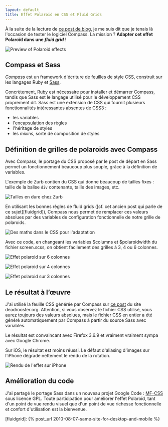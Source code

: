 ```yaml
---
layout: default
title: Effet Polaroid en CSS et Fluid Grids
---
```


À la suite de la lecture de
[ce post de blog](http://www.zurb.com/article/305/easily-turn-your-images-into-polaroids-wi),
je me suis dit que je tenais là l'occasion de tester le logiciel Compass. La
mission ? **Adapter cet effet Polaroïd dans une _fluid grid_** !

![Preview of Polaroid effects](../../assets/images/polaroid-effect-preview.jpg)

## Compass et Sass

[_Compass_](http://compass-style.org/) est un framework d'écriture de feuilles
de style CSS, construit sur les langages Ruby et [Sass](http://sass-lang.com/).

Concrètement, Ruby est nécessaire pour installer et démarrer Compass, tandis que
Sass est le langage utilisé pour le développement CSS proprement dit. Sass est
une extension de CSS qui fournit plusieurs fonctionnalités intéressantes
absentes de CSS3 :

- les variables
- l'encapsulation des règles
- l'héritage de styles
- les _mixins_, sorte de composition de styles

## Définition de grilles de polaroids avec Compass

Avec Compass, le portage du CSS proposé par le post de départ en Sass permet un
fonctionnement beaucoup plus souple, grâce à la définition de variables.

L'exemple de Zurb contien du CSS qui donne beaucoup de tailles fixes : taille de
la balise `div` contenante, taille des images, etc.

![Tailles en dure chez Zurb](../../assets/images/polaroid-effect-1.png)

En utilisant les bonnes règles de fluid grids ([cf. cet ancien post qui parle de
ce sujet][fluidgrid]), Compass nous permet de remplacer ces valeurs absolues par
des variables de configuration fonctionnelle de notre grille de polaroids.

![Des maths dans le CSS pour l'adaptation](../../assets/images/polaroid-effect-2.png)

Avec ce code, en changeant les variables $columns et $polaroidwidth du fichier
screen.scss, on obtient facilement des grilles à 3, 4 ou 6 colonnes.

![Effet polaroid sur 6 colonnes](../../assets/images/polaroid-effect-3.png)

![Effet polaroid sur 4 colonnes](../../assets/images/polaroid-effect-4.png)

![Effet polaroid sur 3 colonnes](../../assets/images/polaroid-effect-5.png)

## Le résultat à l’œuvre

J'ai utilisé la feuille CSS générée par Compass sur
[ce post](http://www.deadrooster.org/Compile-MP3-du-NET-01) du site
deadrooster.org. Attention, si vous observez le fichier CSS utilisé, vous aurez
toujours des valeurs absolues, mais le fichier CSS en entier a été généré
automatiquement par Compass à partir du source Sass avec variables.

Le résultat est convaincant avec Firefox 3.6.9 et vraiment vraiment sympa avec
Google Chrome.

Sur iOS, le résultat est moins réussi. Le défaut d'aliasing d'images sur
l'iPhone dégrade nettement le rendu de la rotation.

![Rendu de l'effet sur iPhone](../../assets/images/polaroid-effect-6.png)

## Amélioration du code

J'ai partagé le portage Sass dans un nouveau projet Google Code :
[MF-CSS](http://code.google.com/p/mfcss/) sous licence GPL. Toute participation
pour améliorer l'effet Polaroïd, tant d'un point de vue rendu visuel que d'un
point de vue richesse fonctionnelle et confort d'utilisation est la bienvenue.

[fluidgrid]: {% post_url 2010-08-07-same-site-for-desktop-and-mobile %}
